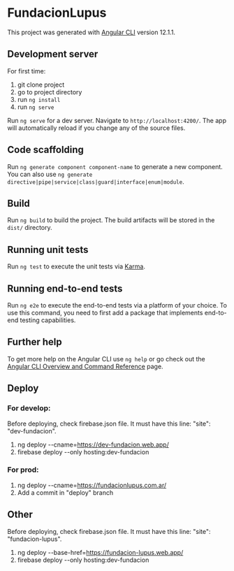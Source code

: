 # FundacionLupus

This project was generated with [Angular CLI](https://github.com/angular/angular-cli) version 12.1.1.

## Development server

For first time:
1. git clone project
2. go to project directory
3. run `ng install`
4. run `ng serve`

Run `ng serve` for a dev server. Navigate to `http://localhost:4200/`. The app will automatically reload if you change any of the source files.

## Code scaffolding

Run `ng generate component component-name` to generate a new component. You can also use `ng generate directive|pipe|service|class|guard|interface|enum|module`.

## Build

Run `ng build` to build the project. The build artifacts will be stored in the `dist/` directory.

## Running unit tests

Run `ng test` to execute the unit tests via [Karma](https://karma-runner.github.io).

## Running end-to-end tests

Run `ng e2e` to execute the end-to-end tests via a platform of your choice. To use this command, you need to first add a package that implements end-to-end testing capabilities.

## Further help

To get more help on the Angular CLI use `ng help` or go check out the [Angular CLI Overview and Command Reference](https://angular.io/cli) page.


## Deploy

### For develop:
Before deploying, check firebase.json file. It must have this line: "site": "dev-fundacion".
1. ng deploy --cname=https://dev-fundacion.web.app/
2. firebase deploy --only hosting:dev-fundacion

### For prod:
1. ng deploy --cname=https://fundacionlupus.com.ar/
2. Add a commit in "deploy" branch

## Other
Before deploying, check firebase.json file. It must have this line: "site": "fundacion-lupus".
1. ng deploy --base-href=https://fundacion-lupus.web.app/
2. firebase deploy --only hosting:dev-fundacion